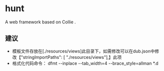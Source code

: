 hunt
=======

A web framework based on Collie .

## 建议

- 模板文件存放在[./resources/views]此目录下，如需修改可以在dub.json中修改【"stringImportPaths":  [ "./resources/views"],】此项
- 格式化代码命令： dfmt --inplace --tab_width=4 --brace_style=allman *.d